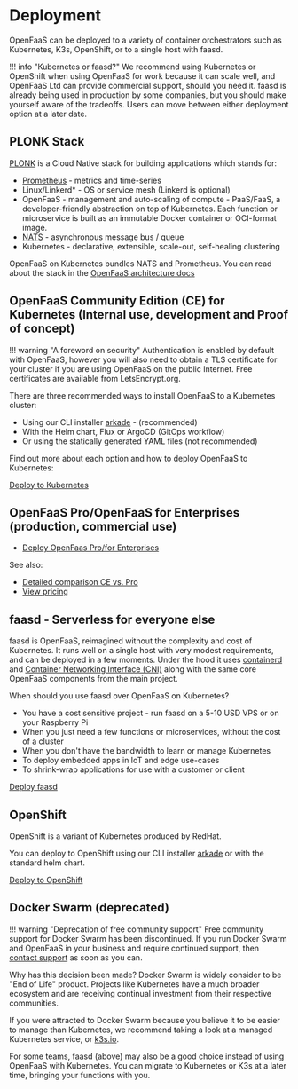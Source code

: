 # Deployment

OpenFaaS can be deployed to a variety of container orchestrators such as Kubernetes, K3s, OpenShift, or to a single host with faasd.

!!! info "Kubernetes or faasd?"
    We recommend using Kubernetes or OpenShift when using OpenFaaS for work because it can scale well, and OpenFaaS Ltd can provide commercial support, should you need it. faasd is already being used in production by some companies, but you should make yourself aware of the tradeoffs. Users can move between either deployment option at a later date.

## PLONK Stack

[PLONK](https://blog.alexellis.io/getting-started-with-the-plonk-stack-and-serverless/) is a Cloud Native stack for building applications which stands for:

* [Prometheus](https://prometheus.io/) - metrics and time-series
* Linux/Linkerd* - OS or service mesh (Linkerd is optional)
* OpenFaaS - management and auto-scaling of compute - PaaS/FaaS, a developer-friendly abstraction on top of Kubernetes. Each function or microservice is built as an immutable Docker container or OCI-format image.
* [NATS](https://nats.io/) - asynchronous message bus / queue
* Kubernetes - declarative, extensible, scale-out, self-healing clustering

OpenFaaS on Kubernetes bundles NATS and Prometheus. You can read about the stack in the [OpenFaaS architecture docs](https://docs.openfaas.com/architecture/stack/#layers-and-responsibilities)

## OpenFaaS Community Edition (CE) for Kubernetes (Internal use, development and Proof of concept)

!!! warning "A foreword on security"
    Authentication is enabled by default with OpenFaaS, however you will also need to obtain a TLS certificate for your cluster if you are using OpenFaaS on the public Internet. Free certificates are available from LetsEncrypt.org.

There are three recommended ways to install OpenFaaS to a Kubernetes cluster:

* Using our CLI installer [arkade](https://arkade.dev/) - (recommended)
* With the Helm chart, Flux or ArgoCD (GitOps workflow)
* Or using the statically generated YAML files (not recommended)

Find out more about each option and how to deploy OpenFaaS to Kubernetes:

[Deploy to Kubernetes](/deployment/kubernetes/)

## OpenFaaS Pro/OpenFaaS for Enterprises (production, commercial use)

* [Deploy OpenFaas Pro/for Enterprises](/deployment/pro)

See also:

* [Detailed comparison CE vs. Pro](https://docs.openfaas.com/openfaas-pro/introduction/)
* [View pricing](https://openfaas.com/pricing)

## faasd - Serverless for everyone else

faasd is OpenFaaS, reimagined without the complexity and cost of Kubernetes. It runs well on a single host with very modest requirements, and can be deployed in a few moments. Under the hood it uses [containerd](https://containerd.io/) and [Container Networking Interface (CNI)](https://github.com/containernetworking/cni) along with the same core OpenFaaS components from the main project.

When should you use faasd over OpenFaaS on Kubernetes?

* You have a cost sensitive project - run faasd on a 5-10 USD VPS or on your Raspberry Pi
* When you just need a few functions or microservices, without the cost of a cluster
* When you don't have the bandwidth to learn or manage Kubernetes
* To deploy embedded apps in IoT and edge use-cases
* To shrink-wrap applications for use with a customer or client

[Deploy faasd](https://github.com/openfaas/faasd/)

## OpenShift

OpenShift is a variant of Kubernetes produced by RedHat.

You can deploy to OpenShift using our CLI installer <a href="https://arkade.dev/">arkade</a> or with the standard helm chart.

[Deploy to OpenShift](/deployment/openshift/)

## Docker Swarm (deprecated)

!!! warning "Deprecation of free community support"
    Free community support for Docker Swarm has been discontinued. If you run Docker Swarm and OpenFaaS in your business and require continued support, then [contact support](https://openfaas.com/support/) as soon as you can.

Why has this decision been made? Docker Swarm is widely consider to be "End of Life" product. Projects like Kubernetes have a much broader ecosystem and are receiving continual investment from their respective communities.

If you were attracted to Docker Swarm because you believe it to be easier to manage than Kubernetes, we recommend taking a look at a managed Kubernetes service, or [k3s.io](https://k3s.io).

For some teams, faasd (above) may also be a good choice instead of using OpenFaaS with Kubernetes. You can migrate to Kubernetes or K3s at a later time, bringing your functions with you.

